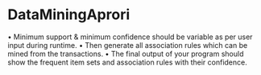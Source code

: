 # DataMiningAprori

•	Minimum support & minimum confidence should be variable as per user input during runtime.
•	Then generate all association rules which can be mined from the transactions.
•	The final output of your program should show the frequent item sets and association rules with their confidence.
